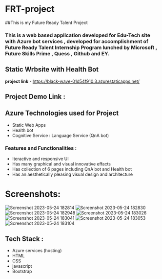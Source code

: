 # FRT-project

##This is my Future Ready Talent Project 

### This is a web based application developed for Edu-Tech site with Azure bot services , developed for accomplishment of Future Ready Talent Internship Program lunched by Microsoft , Future Skills Prime , Quess , Github and EY.

## Static Wrbsite with Health Bot
**project link** - 
https://black-wave-01d54f910.3.azurestaticapps.net/


## Project Demo Link :


## Azure Technologies used for Project 
- Static Web Apps
- Health bot
- Cognitive Service : Language Service (QnA bot)


### Features and Functionalities : 
- Iteractive and responsive UI
- Has many graphical and visual innovative effacts
- Has collection of 6 pages including QnA bot and Health bot
- Has an aesthetically pleasing visual design and architecture



# Screenshots:

![Screenshot 2023-05-24 182814](https://github.com/kapilali/FRT-project/assets/132588460/c3fef636-9984-48f6-a85f-e1db40476779)
![Screenshot 2023-05-24 182830](https://github.com/kapilali/FRT-project/assets/132588460/d06ebfd3-65c3-42f0-a5c0-06b6ae1d06e3)
![Screenshot 2023-05-24 182948](https://github.com/kapilali/FRT-project/assets/132588460/cc4891d5-efd7-4fb3-bc11-71efff96bd33)
![Screenshot 2023-05-24 183026](https://github.com/kapilali/FRT-project/assets/132588460/f5bca1c6-2c6e-40b5-8be6-8826a87257d7)
![Screenshot 2023-05-24 183041](https://github.com/kapilali/FRT-project/assets/132588460/38b2be68-038c-4261-b786-e7ab05533647)
![Screenshot 2023-05-24 183053](https://github.com/kapilali/FRT-project/assets/132588460/ae3f7527-6f9b-4eb1-8ab8-c32543d09aeb)
![Screenshot 2023-05-24 183104](https://github.com/kapilali/FRT-project/assets/132588460/8b87f1a8-9686-4baf-bcbc-e7170fa2f88a)


## Tech Stack :
- Azure services (hosting)
- HTML
- CSS
- javascript
- Bootstrap



